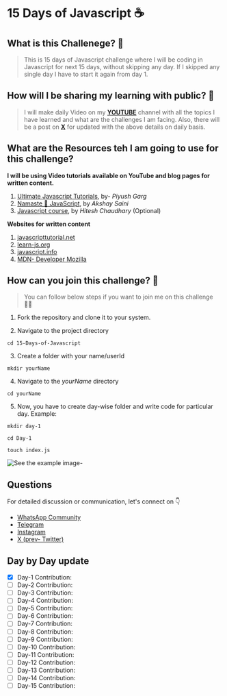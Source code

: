 # 15 Days of Javascript ☕
## What is this Challenege? 💭
> This is 15 days of Javascript challenge where I will be coding in Javascript for next 15 days, without skipping any day. If I skipped any single day I have to start it again from day 1.

## How will I be sharing my learning with public? 🚀
> I will make daily Video on my [**YOUTUBE**](https://www.youtube.com/@AnkitOjhaCoding) channel with all the topics I have learned and what are the challenges I am facing. Also, there will be a post on [**X**](https://twitter.com/ankitojhacoding) for updated with the above details on daily basis.

## What are the Resources teh I am going to use for this challenge?
**I will be using Video tutorials available on YouTube and blog pages for written content.**
1. [Ultimate Javascript Tutorials](https://www.youtube.com/playlist?list=PLinedj3B30sDFRdgPYvjnBs2JsDdHPIMv), by- *Piyush Garg*
2. [Namaste 🙏 JavaScript](https://www.youtube.com/playlist?list=PLlasXeu85E9cQ32gLCvAvr9vNaUccPVNP), by *Akshay Saini*
3. [Javascript course](https://www.youtube.com/playlist?list=PLRAV69dS1uWSxUIk5o3vQY2-_VKsOpXLD), by *Hitesh Chaudhary* (Optional)

**Websites for written content**
1. [javascripttutorial.net](https://www.javascripttutorial.net)
2. [learn-js.org](https://www.learn-js.org)
3. [javascript.info](https://javascript.info)
4. [MDN- Developer Mozilla](https://developer.mozilla.org/en-US/docs/Learn/JavaScript)

## How can you join this challenge? 🤔
> You can follow below steps if you want to join me on this challenge 🧑‍💻

1. Fork the repository and clone it to your system.

2. Navigate to the project directory

`cd 15-Days-of-Javascript`

3. Create a folder with your name/userId

`mkdir yourName`

4. Navigate to the *yourName* directory

`cd yourName`

5. Now, you have to create day-wise folder and write code for particular day. Example:

`mkdir day-1`

`cd Day-1`

`touch index.js`

![See the example image-]("./image.png")

## Questions
For detailed discussion or communication, let's connect on 👇
- [WhatsApp Community](https://chat.whatsapp.com/E27XYKEV5iWJyr6J4UJkPs)
- [Telegram](https://t.me/codefor_coffee)
- [Instagram](https://www.instagram.com/ankitojha_07)
- [X (prev- Twitter)](https://twitter.com/ankitojhacoding)

## Day by Day update
- [x] Day-1 Contribution: 
- [ ] Day-2 Contribution:
- [ ] Day-3 Contribution:
- [ ] Day-4 Contribution:
- [ ] Day-5 Contribution:
- [ ] Day-6 Contribution:
- [ ] Day-7 Contribution:
- [ ] Day-8 Contribution:
- [ ] Day-9 Contribution:
- [ ] Day-10 Contribution:
- [ ] Day-11 Contribution:
- [ ] Day-12 Contribution:
- [ ] Day-13 Contribution:
- [ ] Day-14 Contribution:
- [ ] Day-15 Contribution: